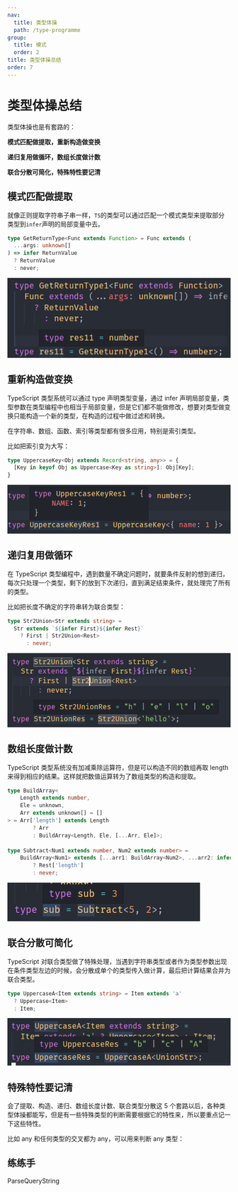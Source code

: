 ```yaml
---
nav:
  title: 类型体操
  path: /type-programme
group:
  title: 模式
  order: 2
title: 类型体操总结
order: 7
---
```


# 类型体操总结

类型体操也是有套路的：

**模式匹配做提取，重新构造做变换**

**递归复用做循环，数组长度做计数**

**联合分散可简化，特殊特性要记清**

## 模式匹配做提取

就像正则提取字符串子串一样，`TS`的类型可以通过匹配一个模式类型来提取部分类型到`infer`声明的局部变量中去。

```ts
type GetReturnType<Func extends Function> = Func extends (
  ...args: unknown[]
) => infer ReturnValue
  ? ReturnValue
  : never;
```

![image-20220303103917955](../../../assert/conclusion/image-20220303103917955.png)

## 重新构造做变换

TypeScript 类型系统可以通过 type 声明类型变量，通过 infer 声明局部变量，类型参数在类型编程中也相当于局部变量，但是它们都不能做修改，想要对类型做变换只能构造一个新的类型，在构造的过程中做过滤和转换。

在字符串、数组、函数、索引等类型都有很多应用，特别是索引类型。

比如把索引变为大写：

```ts
type UppercaseKey<Obj extends Record<string, any>> = {
  [Key in keyof Obj as Uppercase<Key as string>]: Obj[Key];
}
```

![image-20220303104059938](../../../assert/conclusion/image-20220303104059938.png)

## 递归复用做循环

在 TypeScript 类型编程中，遇到数量不确定问题时，就要条件反射的想到递归，每次只处理一个类型，剩下的放到下次递归，直到满足结束条件，就处理完了所有的类型。

比如把长度不确定的字符串转为联合类型：

```ts
type Str2Union<Str extends string> =
  Str extends `${infer First}${infer Rest}`
    ? First | Str2Union<Rest>
      : never;
```

![image-20220303104346226](../../../assert/conclusion/image-20220303104346226.png)

## 数组长度做计数

TypeScript 类型系统没有加减乘除运算符，但是可以构造不同的数组再取 length 来得到相应的结果。这样就把数值运算转为了数组类型的构造和提取。

```ts
type BuildArray<
    Length extends number,
    Ele = unknown,
    Arr extends unknown[] = []
> = Arr['length'] extends Length
        ? Arr
        : BuildArray<Length, Ele, [...Arr, Ele]>;

type Subtract<Num1 extends number, Num2 extends number> =
    BuildArray<Num1> extends [...arr1: BuildArray<Num2>, ...arr2: infer Rest]
        ? Rest['length']
        : never;
```

![image-20220303104441694](../../../assert/conclusion/image-20220303104441694.png)

## 联合分散可简化

TypeScript 对联合类型做了特殊处理，当遇到字符串类型或者作为类型参数出现在条件类型左边的时候，会分散成单个的类型传入做计算，最后把计算结果合并为联合类型。

```ts
type UppercaseA<Item extends string> = Item extends 'a'
  ? Uppercase<Item>
  : Item;
```

![image-20220303104549042](../../../assert/conclusion/image-20220303104549042.png)

## 特殊特性要记清

会了提取、构造、递归、数组长度计数、联合类型分散这 5 个套路以后，各种类型体操都能写，但是有一些特殊类型的判断需要根据它的特性来，所以要重点记一下这些特性。

比如 any 和任何类型的交叉都为 any，可以用来判断 any 类型：

## 练练手

ParseQueryString
